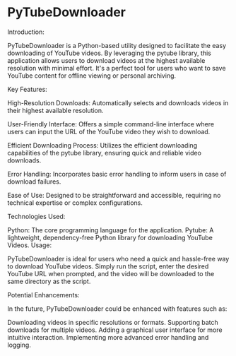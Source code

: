 # PyTubeDownloader
Introduction:

PyTubeDownloader is a Python-based utility designed to facilitate the easy downloading of YouTube videos. By leveraging the pytube library, this application allows users to download videos at the highest available resolution with minimal effort. It's a perfect tool for users who want to save YouTube content for offline viewing or personal archiving.

Key Features:

High-Resolution Downloads: Automatically selects and downloads videos in their highest available resolution.

User-Friendly Interface: Offers a simple command-line interface where users can input the URL of the YouTube video they wish to download.

Efficient Downloading Process: Utilizes the efficient downloading capabilities of the pytube library, ensuring quick and reliable video downloads.

Error Handling: Incorporates basic error handling to inform users in case of download failures.

Ease of Use: Designed to be straightforward and accessible, requiring no technical expertise or complex configurations.

Technologies Used:

Python: The core programming language for the application.
Pytube: A lightweight, dependency-free Python library for downloading YouTube Videos.
Usage:

PyTubeDownloader is ideal for users who need a quick and hassle-free way to download YouTube videos. Simply run the script, enter the desired YouTube URL when prompted, and the video will be downloaded to the same directory as the script.

Potential Enhancements:

In the future, PyTubeDownloader could be enhanced with features such as:

Downloading videos in specific resolutions or formats.
Supporting batch downloads for multiple videos.
Adding a graphical user interface for more intuitive interaction.
Implementing more advanced error handling and logging.
